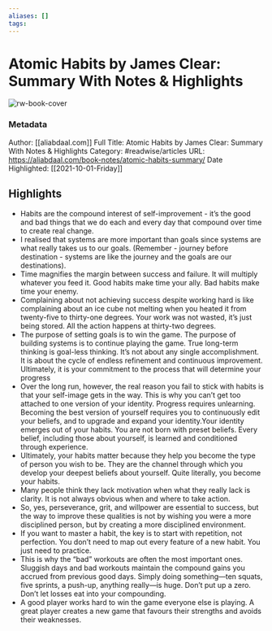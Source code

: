 ```yaml
---
aliases: []
tags:
---
```

# Atomic Habits by James Clear: Summary With Notes & Highlights

![rw-book-cover](https://readwise-assets.s3.amazonaws.com/static/images/article0.00998d930354.png)
### Metadata
Author: [[aliabdaal.com]]
Full Title: Atomic Habits by James Clear: Summary With Notes & Highlights
Category: #readwise/articles
URL: https://aliabdaal.com/book-notes/atomic-habits-summary/
Date Highlighted: [[2021-10-01-Friday]]

## Highlights
- Habits are the compound interest of self-improvement - it’s the good and bad things that we do each and every day that compound over time to create real change.
- I realised that systems are more important than goals since systems are what really takes us to our goals. (Remember - journey before destination - systems are like the journey and the goals are our destinations).
- Time magnifies the margin between success and failure. It will multiply whatever you feed it. Good habits make time your ally. Bad habits make time your enemy.
- Complaining about not achieving success despite working hard is like complaining about an ice cube not melting when you heated it from twenty-five to thirty-one degrees. Your work was not wasted, it’s just being stored. All the action happens at thirty-two degrees.
- The purpose of setting goals is to win the game. The purpose of building systems is to continue playing the game. True long-term thinking is goal-less thinking. It’s not about any single accomplishment. It is about the cycle of endless refinement and continuous improvement. Ultimately, it is your commitment to the process that will determine your progress
- Over the long run, however, the real reason you fail to stick with habits is that your self-image gets in the way. This is why you can’t get too attached to one version of your identity. Progress requires unlearning. Becoming the best version of yourself requires you to continuously edit your beliefs, and to upgrade and expand your identity.Your identity emerges out of your habits. You are not born with preset beliefs. Every belief, including those about yourself, is learned and conditioned through experience.
- Ultimately, your habits matter because they help you become the type of person you wish to be. They are the channel through which you develop your deepest beliefs about yourself. Quite literally, you become your habits.
- Many people think they lack motivation when what they really lack is clarity. It is not always obvious when and where to take action.
- So, yes, perseverance, grit, and willpower are essential to success, but the way to improve these qualities is not by wishing you were a more disciplined person, but by creating a more disciplined environment.
- If you want to master a habit, the key is to start with repetition, not perfection. You don’t need to map out every feature of a new habit. You just need to practice.
- This is why the “bad” workouts are often the most important ones. Sluggish days and bad workouts maintain the compound gains you accrued from previous good days. Simply doing something—ten squats, five sprints, a push-up, anything really—is huge. Don’t put up a zero. Don’t let losses eat into your compounding.
- A good player works hard to win the game everyone else is playing. A great player creates a new game that favours their strengths and avoids their weaknesses.
